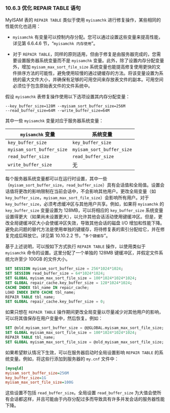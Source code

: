 ### 10.6.3 优化 REPAIR TABLE 语句

MyISAM 表的 `REPAIR TABLE` 类似于使用 `myisamchk` 进行修复操作，某些相同的性能优化也适用：

- `myisamchk` 有变量可以控制内存分配。您可以通过设置这些变量来提高性能，详见第 6.6.4.6 节，“`myisamchk 内存使用`”。

- 对于 `REPAIR TABLE`，同样的原则适用，但由于修复是由服务器完成的，您需要设置服务器系统变量而不是 `myisamchk` 变量。此外，除了设置内存分配变量外，增加 `myisam_max_sort_file_size` 系统变量也能提高修复使用更快的文件排序方法的可能性，避免使用较慢的通过键缓存的方法。将该变量设置为系统的最大文件大小，并确保有足够的可用空间来存放表文件的副本。可用空间必须位于包含原始表文件的文件系统中。


假设 `myisamchk` 表修复操作使用以下选项设置其内存分配变量：

```shell
--key_buffer_size=128M --myisam_sort_buffer_size=256M
--read_buffer_size=64M --write_buffer_size=64M
```

其中一些 `myisamchk` 变量对应于服务器系统变量：

| `myisamchk` 变量          | 系统变量                  |
| ------------------------- | ------------------------- |
| `key_buffer_size`         | `key_buffer_size`         |
| `myisam_sort_buffer_size` | `myisam_sort_buffer_size` |
| `read_buffer_size`        | `read_buffer_size`        |
| `write_buffer_size`       | 无                        |

每个服务器系统变量都可以在运行时设置，其中一些（`myisam_sort_buffer_size`，`read_buffer_size`）具有会话值和全局值。设置会话值将更改的影响限制在当前会话中，不会影响其他用户。更改全局变量（如 `key_buffer_size`，`myisam_max_sort_file_size`）会影响所有用户。对于 `key_buffer_size`，必须考虑缓冲区与其他用户共享。例如，如果将 `myisamchk` 的 `key_buffer_size` 变量设置为 128MB，可以将相应的 `key_buffer_size` 系统变量设置得更大（如果尚未设置更大），以允许其他会话活动使用键缓冲区。但是，更改全局键缓冲区大小会使缓冲区失效，导致其他会话的磁盘 I/O 增加和性能下降。避免此问题的替代方法是使用单独的键缓存，将待修复表的索引分配给它，并在修复完成后释放它。详见第 10.10.2.2 节，“`多个键缓存`”。

基于上述说明，可以按如下方式执行 `REPAIR TABLE` 操作，以使用类似于 `myisamchk` 命令的设置。这里分配了一个单独的 128MB 键缓冲区，并假定文件系统允许至少 100GB 的文件大小。

```sql
SET SESSION myisam_sort_buffer_size = 256*1024*1024;
SET SESSION read_buffer_size = 64*1024*1024;
SET GLOBAL myisam_max_sort_file_size = 100*1024*1024*1024;
SET GLOBAL repair_cache.key_buffer_size = 128*1024*1024;
CACHE INDEX tbl_name IN repair_cache;
LOAD INDEX INTO CACHE tbl_name;
REPAIR TABLE tbl_name;
SET GLOBAL repair_cache.key_buffer_size = 0;
```

如果只想在 `REPAIR TABLE` 操作期间更改全局变量以尽量减少对其他用户的影响，可以将其值保存在用户变量中，然后恢复。例如：

```sql
SET @old_myisam_sort_buffer_size = @@GLOBAL.myisam_max_sort_file_size;
SET GLOBAL myisam_max_sort_file_size = 100*1024*1024*1024;
REPAIR TABLE tbl_name;
SET GLOBAL myisam_max_sort_file_size = @old_myisam_max_sort_file_size;
```

如果希望默认情况下生效，可以在服务器启动时全局设置影响 `REPAIR TABLE` 的系统变量。例如，将这些行添加到服务器的 `my.cnf` 文件中：

```ini
[mysqld]
myisam_sort_buffer_size=256M
key_buffer_size=1G
myisam_max_sort_file_size=100G
```

这些设置不包括 `read_buffer_size`。全局设置 `read_buffer_size` 为大值会使所有会话都这样，并且可能由于内存分配过多而导致具有许多并发会话的服务器性能下降。